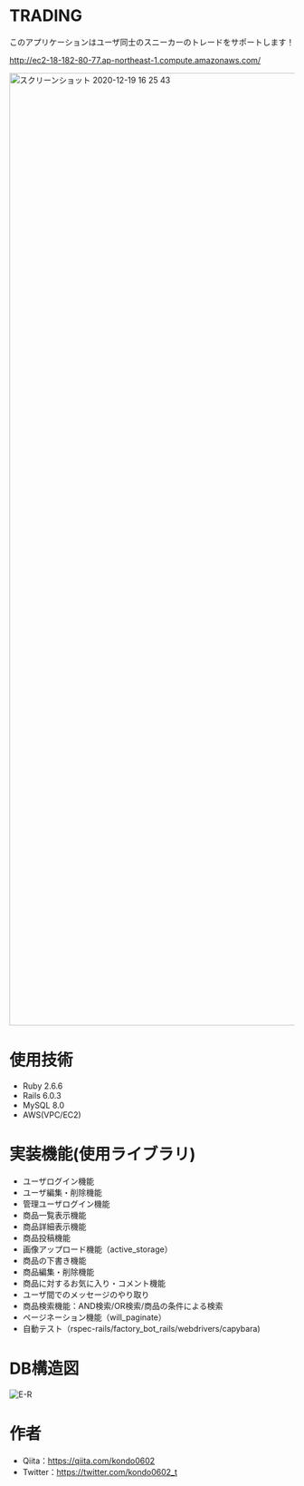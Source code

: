 # TRADING

このアプリケーションはユーザ同士のスニーカーのトレードをサポートします！

http://ec2-18-182-80-77.ap-northeast-1.compute.amazonaws.com/

<img width="1680" alt="スクリーンショット 2020-12-19 16 25 43" src="https://user-images.githubusercontent.com/73473550/102683918-9962c480-4217-11eb-9a0e-4b3cde97e1fb.png">


# 使用技術
- Ruby 2.6.6
- Rails 6.0.3
- MySQL 8.0
- AWS(VPC/EC2)

# 実装機能(使用ライブラリ)
- ユーザログイン機能
- ユーザ編集・削除機能
- 管理ユーザログイン機能
- 商品一覧表示機能
- 商品詳細表示機能
- 商品投稿機能
- 画像アップロード機能（active_storage）
- 商品の下書き機能
- 商品編集・削除機能
- 商品に対するお気に入り・コメント機能
- ユーザ間でのメッセージのやり取り
- 商品検索機能：AND検索/OR検索/商品の条件による検索
- ページネーション機能（will_paginate）
- 自動テスト（rspec-rails/factory_bot_rails/webdrivers/capybara)


# DB構造図
![E-R](https://user-images.githubusercontent.com/73473550/102683720-653ad400-4216-11eb-9fcc-d30b13072d8f.png)

# 作者
- Qiita：https://qiita.com/kondo0602
- Twitter：https://twitter.com/kondo0602_t




